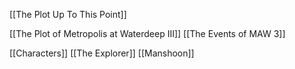
[[The Plot Up To This Point]]

[[The Plot of Metropolis at Waterdeep III]]
[[The Events of MAW 3]]



[[Characters]]
[[The Explorer]]
[[Manshoon]]
